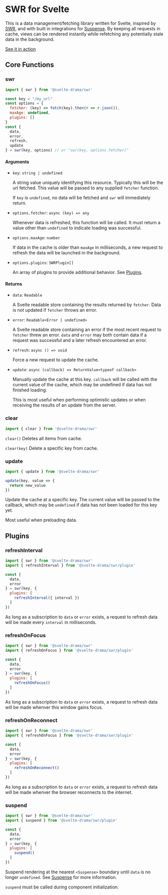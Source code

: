 # SWR for Svelte

This is a data management/fetching library written for Svelte, inspired by [SWR](https://swr.vercel.app/), and with built in integrations for [Suspense](https://www.npmjs.com/package/@svelte-drama/suspense).  By keeping all requests in cache, views can be rendered instantly while refetching any potentially stale data in the background.

[See it in action](https://pokemon-suspense-demo.vercel.app/)

## Core Functions

### swr
```js
import { swr } from '@svelte-drama/swr'

const key = "/my_url"
const options = {
  fetcher: (key) => fetch(key).then(r => r.json()),
  maxAge: undefined,
  plugins: []
}
const {
  data,
  error,
  refresh,
  update
} = swr(key, options) // or "swr(key, options.fetcher)"
```

#### Arguments
* `key`: `string | undefined`

  A string value uniquely identifying this resource.  Typically this will be the url fetched.  This value will be passed to any supplied `fetcher` function.

  If `key` is `undefined`, no data will be fetched and `swr` will immediately return.

* `options.fetcher`: `async (key) => any`
  
  Whenever data is refreshed, this function will be called.  It must return a value other than `undefined` to indicate loading was successful.

* `options.maxAge`: `number`

  If data in the cache is older than `maxAge` in milliseconds, a new request to refresh the data will be launched in the background.

* `options.plugins`: `SWRPlugin[]`

  An array of plugins to provide additional behavior.  See [Plugins](https://github.com/svelte-drama/swr#plugins).

#### Returns
* `data`: `Readable`

  A Svelte readable store containing the results returned by `fetcher`.  Data is not updated if `fetcher` throws an error.

* `error`: `Readable<Error | undefined>`

  A Svelte readable store containing an error if the most recent request to `fetcher` threw an error.  `data` and `error` may both contain data if a request was successful and a later refresh encountered an error.

* `refresh`: `async () => void`

  Force a new request to update the cache.

* `update`: `async (callback) => ReturnValue<typeof callback>`

  Manually update the cache at this key.  `callback` will be called with the current value of the cache, which may be undefined if data has not finished loading.

  This is most useful when performing optimistic updates or when receiving the results of an update from the server.

### clear

```js
import { clear } from '@svelte-drama/swr'
```

```clear()```
Deletes all items from cache.

```clear(key)```
Delete a specific key from cache.

### update

```js
import { update } from '@svelte-drama/swr'

update(key, value => {
  return new_value
})
```
Update the cache at a specific key.  The current value will be passed to the callback, which may be `undefined` if data has not been loaded for this key yet.

Most useful when preloading data.

## Plugins

### refreshInterval

```js
import { swr } from '@svelte-drama/swr'
import { refreshInterval } from '@svelte-drama/swr/plugin'

const {
  data,
  error
} = swr(key, {
  plugins: [
    refreshInterval({ interval })
  ]
})
```

As long as a subscription to `data` or `error` exists, a request to refresh data will be made every `interval` in milliseconds.

### refreshOnFocus

```js
import { swr } from '@svelte-drama/swr'
import { refreshOnFocus } from '@svelte-drama/swr/plugin'

const {
  data,
  error
} = swr(key, {
  plugins: [
    refreshOnFocus()
  ]
})
```

As long as a subscription to `data` or `error` exists, a request to refresh data will be made whenver this window gains focus.

### refreshOnReconnect

```js
import { swr } from '@svelte-drama/swr'
import { refreshOnFocus } from '@svelte-drama/swr/plugin'

const {
  data,
  error
} = swr(key, {
  plugins: [
    refreshOnReconnect()
  ]
})
```

As long as a subscription to `data` or `error` exists, a request to refresh data will be made whenver the browser reconnects to the internet.

### suspend

```js
import { swr } from '@svelte-drama/swr'
import { suspend } from '@svelte-drama/swr/plugin'

const {
  data,
  error
} = swr(key, {
  plugins: [
    suspend()
  ]
})
```

Suspend rendering at the nearest `<Suspense>` boundary until `data` is no longer `undefined`.  See [Suspense](https://github.com/svelte-drama/suspense) for more information.

`suspend` must be called during component initialization.
